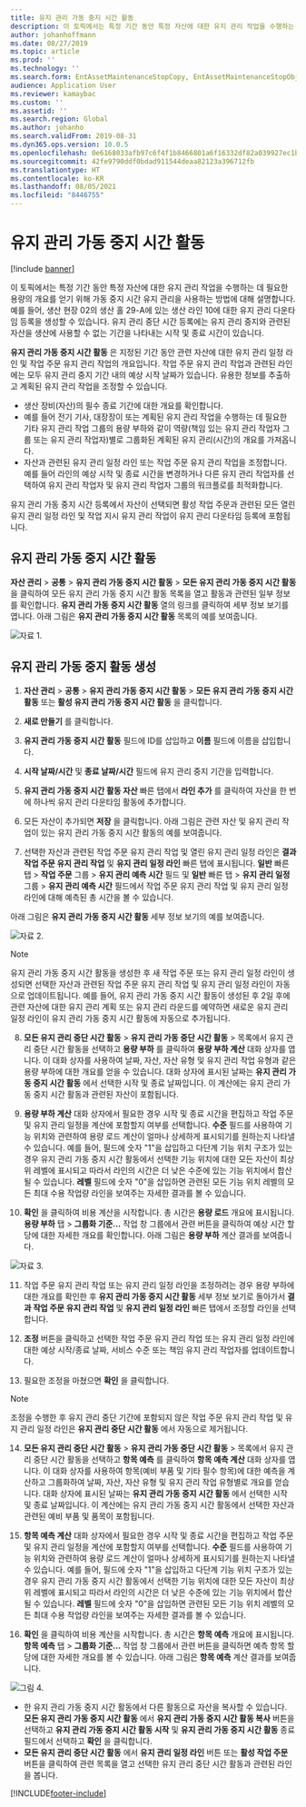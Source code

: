 ```yaml
---
title: 유지 관리 가동 중지 시간 활동
description: 이 토픽에서는 특정 기간 동안 특정 자산에 대한 유지 관리 작업을 수행하는 데 필요한 용량의 개요를 얻기 위해 가동 중지 시간 유지 관리을 사용하는 방법에 대해 설명합니다.
author: johanhoffmann
ms.date: 08/27/2019
ms.topic: article
ms.prod: ''
ms.technology: ''
ms.search.form: EntAssetMaintenanceStopCopy, EntAssetMaintenanceStopObject, EntAssetObjectProductionStop, EntAssetProductionStopType, EntAssetMaintenanceStop
audience: Application User
ms.reviewer: kamaybac
ms.custom: ''
ms.assetid: ''
ms.search.region: Global
ms.author: johanho
ms.search.validFrom: 2019-08-31
ms.dyn365.ops.version: 10.0.5
ms.openlocfilehash: 0e6168033afb97c6f4f1b8466801a6f16332df82a039927ec1b45e03aa3694b8
ms.sourcegitcommit: 42fe9790ddf0bdad911544deaa82123a396712fb
ms.translationtype: HT
ms.contentlocale: ko-KR
ms.lasthandoff: 08/05/2021
ms.locfileid: "8446755"
---
```

# <a name="maintenance-downtime-activities"></a>유지 관리 가동 중지 시간 활동

[!include [banner](../../includes/banner.md)]

이 토픽에서는 특정 기간 동안 특정 자산에 대한 유지 관리 작업을 수행하는 데 필요한 용량의 개요를 얻기 위해 가동 중지 시간 유지 관리을 사용하는 방법에 대해 설명합니다. 예를 들어, 생산 현장 02의 생산 홀 29-A에 있는 생산 라인 10에 대한 유지 관리 다운타임 등록을 생성할 수 있습니다. 유지 관리 중단 시간 등록에는 유지 관리 중지와 관련된 자산을 생산에 사용할 수 없는 기간을 나타내는 시작 및 종료 시간이 있습니다.

**유지 관리 가동 중지 시간 활동** 은 지정된 기간 동안 관련 자산에 대한 유지 관리 일정 라인 및 작업 주문 유지 관리 작업의 개요입니다. 작업 주문 유지 관리 작업과 관련된 라인에는 모두 유지 관리 중지 기간 내의 예상 시작 날짜가 있습니다. 유용한 정보를 추출하고 계획된 유지 관리 작업을 조정할 수 있습니다.

- 생산 장비(자산)의 필수 종료 기간에 대한 개요를 확인합니다.  
- 예를 들어 전기 기사, 대장장이 또는 계획된 유지 관리 작업을 수행하는 데 필요한 기타 유지 관리 작업 그룹의 용량 부하와 같이 역량(책임 있는 유지 관리 작업자 그룹 또는 유지 관리 작업자)별로 그룹화된 계획된 유지 관리(시간)의 개요를 가져옵니다.  
- 자산과 관련된 유지 관리 일정 라인 또는 작업 주문 유지 관리 작업을 조정합니다. 예를 들어 라인의 예상 시작 및 종료 시간을 변경하거나 다른 유지 관리 작업자를 선택하여 유지 관리 작업자 및 유지 관리 작업자 그룹의 워크플로를 최적화합니다.

유지 관리 가동 중지 시간 등록에서 자산이 선택되면 활성 작업 주문과 관련된 모든 열린 유지 관리 일정 라인 및 작업 지시 유지 관리 작업이 유지 관리 다운타임 등록에 포함됩니다.

## <a name="maintenance-downtime-activities"></a>유지 관리 가동 중지 시간 활동

**자산 관리** > **공통** > **유지 관리 가동 중지 시간 활동** > **모든 유지 관리 가동 중지 시간 활동** 을 클릭하여 모든 유지 관리 가동 중지 시간 활동 목록을 열고 활동과 관련된 일부 정보를 확인합니다. **유지 관리 가동 중지 시간 활동** 열의 링크를 클릭하여 세부 정보 보기를 엽니다. 아래 그림은 **유지 관리 가동 중지 시간 활동** 목록의 예를 보여줍니다.

![자료 1.](media/19-preventive-maintenance.png)


## <a name="create-a-maintenance-downtime-activity"></a>유지 관리 가동 중지 활동 생성

1. **자산 관리** > **공통** > **유지 관리 가동 중지 시간 활동** > **모든 유지 관리 가동 중지 시간 활동** 또는 **활성 유지 관리 가동 중지 시간 활동** 을 클릭합니다.

2. **새로 만들기** 를 클릭합니다.

3. **유지 관리 가동 중지 시간 활동** 필드에 ID를 삽입하고 **이름** 필드에 이름을 삽입합니다.

4. **시작 날짜/시간** 및 **종료 날짜/시간** 필드에 유지 관리 중지 기간을 입력합니다.

5. **유지 관리 가동 중지 시간 활동 자산** 빠른 탭에서 **라인 추가** 를 클릭하여 자산을 한 번에 하나씩 유지 관리 다운타임 활동에 추가합니다.

6. 모든 자산이 추가되면 **저장** 을 클릭합니다. 아래 그림은 관련 자산 및 유지 관리 작업이 있는 유지 관리 가동 중지 시간 활동의 예를 보여줍니다.

7. 선택한 자산과 관련된 작업 주문 유지 관리 작업 및 열린 유지 관리 일정 라인은 **결과 작업 주문 유지 관리 작업** 및 **유지 관리 일정 라인** 빠른 탭에 표시됩니다. **일반** 빠른 탭 > **작업 주문** 그룹 > **유지 관리 예측 시간** 필드 및 **일반** 빠른 탭 > **유지 관리 일정** 그룹 > **유지 관리 예측 시간** 필드에서 작업 주문 유지 관리 작업 및 유지 관리 일정 라인에 대해 예측된 총 시간을 볼 수 있습니다.

아래 그림은 **유지 관리 가동 중지 시간 활동** 세부 정보 보기의 예를 보여줍니다.

![자료 2.](media/20-preventive-maintenance.png)

>[!NOTE]
>유지 관리 가동 중지 시간 활동을 생성한 후 새 작업 주문 또는 유지 관리 일정 라인이 생성되면 선택한 자산과 관련된 작업 주문 유지 관리 작업 및 유지 관리 일정 라인이 자동으로 업데이트됩니다. 예를 들어, 유지 관리 가동 중지 시간 활동이 생성된 후 2일 후에 관련 자산에 대한 유지 관리 계획 또는 유지 관리 라운드를 예약하면 새로운 유지 관리 일정 라인이 유지 관리 가동 중지 시간 활동에 자동으로 추가됩니다.

8. **모든 유지 관리 중단 시간 활동** > **유지 관리 가동 중단 시간 활동** > 목록에서 유지 관리 중단 시간 활동을 선택하고 **용량 부하** 를 클릭하여 **용량 부하 계산** 대화 상자를 엽니다. 이 대화 상자를 사용하여 날짜, 자산, 자산 유형 및 유지 관리 작업 유형과 같은 용량 부하에 대한 개요를 얻을 수 있습니다. 대화 상자에 표시된 날짜는 **유지 관리 가동 중지 시간 활동** 에서 선택한 시작 및 종료 날짜입니다. 이 계산에는 유지 관리 가동 중지 시간 활동과 관련된 자산이 포함됩니다.

9. **용량 부하 계산** 대화 상자에서 필요한 경우 시작 및 종료 시간을 편집하고 작업 주문 및 유지 관리 일정을 계산에 포함할지 여부를 선택합니다. **수준** 필드를 사용하여 기능 위치와 관련하여 용량 로드 계산이 얼마나 상세하게 표시되기를 원하는지 나타낼 수 있습니다. 예를 들어, 필드에 숫자 "1"을 삽입하고 다단계 기능 위치 구조가 있는 경우 유지 관리 가동 중지 시간 활동에서 선택한 기능 위치에 대한 모든 자산이 최상위 레벨에 표시되고 따라서 라인의 시간은 더 낮은 수준에 있는 기능 위치에서 합산될 수 있습니다. **레벨** 필드에 숫자 "0"을 삽입하면 관련된 모든 기능 위치 레벨의 모든 최대 수용 작업량 라인을 보여주는 자세한 결과를 볼 수 있습니다.

10. **확인** 을 클릭하여 비용 계산을 시작합니다. 총 시간은 **용량 로드** 개요에 표시됩니다. **용량 부하** 탭 > **그룹화 기준...** 작업 창 그룹에서 관련 버튼을 클릭하여 예상 시간 할당에 대한 자세한 개요를 확인합니다. 아래 그림은 **용량 부하** 계산 결과를 보여줍니다.

![자료 3.](media/21-preventive-maintenance.png)

11. 작업 주문 유지 관리 작업 또는 유지 관리 일정 라인을 조정하려는 경우 용량 부하에 대한 개요를 확인한 후 **유지 관리 가동 중지 시간 활동** 세부 정보 보기로 돌아가서 **결과 작업 주문 유지 관리 작업** 및 **유지 관리 일정 라인** 빠른 탭에서 조정할 라인을 선택합니다.

12. **조정** 버튼을 클릭하고 선택한 작업 주문 유지 관리 작업 또는 유지 관리 일정 라인에 대한 예상 시작/종료 날짜, 서비스 수준 또는 책임 유지 관리 작업자를 업데이트합니다.

13. 필요한 조정을 마쳤으면 **확인** 을 클릭합니다. 

>[!NOTE]
>조정을 수행한 후 유지 관리 중단 기간에 포함되지 않은 작업 주문 유지 관리 작업 및 유지 관리 일정 라인은 **유지 관리 중단 시간 활동** 에서 자동으로 제거됩니다.

14. **모든 유지 관리 중단 시간 활동** > **유지 관리 가동 중단 시간 활동** > 목록에서 유지 관리 중단 시간 활동을 선택하고 **항목 예측** 를 클릭하여 **항목 예측 계산** 대화 상자를 엽니다. 이 대화 상자를 사용하여 항목(예비 부품 및 기타 필수 항목)에 대한 예측을 계산하고 그룹화하여 날짜, 자산, 자산 유형 및 유지 관리 작업 유형별로 개요를 얻습니다. 대화 상자에 표시된 날짜는 **유지 관리 가동 중지 시간 활동** 에서 선택한 시작 및 종료 날짜입니다. 이 계산에는 유지 관리 가동 중지 시간 활동에서 선택한 자산과 관련된 예비 부품 및 품목이 포함됩니다.

15. **항목 예측 계산** 대화 상자에서 필요한 경우 시작 및 종료 시간을 편집하고 작업 주문 및 유지 관리 일정을 계산에 포함할지 여부를 선택합니다. **수준** 필드를 사용하여 기능 위치와 관련하여 용량 로드 계산이 얼마나 상세하게 표시되기를 원하는지 나타낼 수 있습니다. 예를 들어, 필드에 숫자 "1"을 삽입하고 다단계 기능 위치 구조가 있는 경우 유지 관리 가동 중지 시간 활동에서 선택한 기능 위치에 대한 모든 자산이 최상위 레벨에 표시되고 따라서 라인의 시간은 더 낮은 수준에 있는 기능 위치에서 합산될 수 있습니다. **레벨** 필드에 숫자 "0"을 삽입하면 관련된 모든 기능 위치 레벨의 모든 최대 수용 작업량 라인을 보여주는 자세한 결과를 볼 수 있습니다.

16. **확인** 을 클릭하여 비용 계산을 시작합니다. 총 시간은 **항목 예측** 개요에 표시됩니다. **항목 예측** 탭 > **그룹화 기준...** 작업 창 그룹에서 관련 버튼을 클릭하면 예측 항목 할당에 대한 자세한 개요를 볼 수 있습니다. 아래 그림은 **항목 예측** 계산 결과를 보여줍니다.

![그림 4.](media/22-preventive-maintenance.png)

- 한 유지 관리 가동 중지 시간 활동에서 다른 활동으로 자산을 복사할 수 있습니다. **모든 유지 관리 가동 중지 시간 활동** 에서 **유지 관리 가동 중지 시간 활동 복사** 버튼을 선택하고 **유지 관리 가동 중지 시간 활동 시작** 및 **유지 관리 가동 중지 시간 활동** 종료 필드에서 선택하고 **확인** 을 클릭합니다.
- **모든 유지 관리 중단 시간 활동** 에서 **유지 관리 일정 라인** 버튼 또는 **활성 작업 주문** 버튼을 클릭하여 관련 목록을 열고 선택한 유지 관리 중단 시간 활동과 관련된 라인을 봅니다.



[!INCLUDE[footer-include](../../../includes/footer-banner.md)]